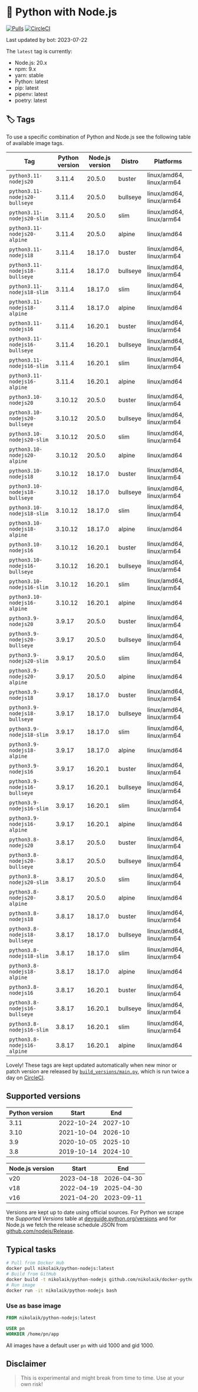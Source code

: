 # 🐳 Python with Node.js

[![Pulls](https://img.shields.io/docker/pulls/nikolaik/python-nodejs.svg?style=flat-square)](https://hub.docker.com/r/nikolaik/python-nodejs/)
[![CircleCI](https://img.shields.io/circleci/project/github/nikolaik/docker-python-nodejs.svg?style=flat-square)](https://circleci.com/gh/nikolaik/docker-python-nodejs)

Last updated by bot: 2023-07-22

The `latest` tag is currently:

- Node.js: 20.x
- npm: 9.x
- yarn: stable
- Python: latest
- pip: latest
- pipenv: latest
- poetry: latest

## 🏷 Tags

To use a specific combination of Python and Node.js see the following table of available image tags.

<!-- TAGS_START -->

Tag | Python version | Node.js version | Distro | Platforms
--- | --- | --- | --- | ---
`python3.11-nodejs20` | 3.11.4 | 20.5.0 | buster | linux/amd64, linux/arm64
`python3.11-nodejs20-bullseye` | 3.11.4 | 20.5.0 | bullseye | linux/amd64, linux/arm64
`python3.11-nodejs20-slim` | 3.11.4 | 20.5.0 | slim | linux/amd64, linux/arm64
`python3.11-nodejs20-alpine` | 3.11.4 | 20.5.0 | alpine | linux/amd64
`python3.11-nodejs18` | 3.11.4 | 18.17.0 | buster | linux/amd64, linux/arm64
`python3.11-nodejs18-bullseye` | 3.11.4 | 18.17.0 | bullseye | linux/amd64, linux/arm64
`python3.11-nodejs18-slim` | 3.11.4 | 18.17.0 | slim | linux/amd64, linux/arm64
`python3.11-nodejs18-alpine` | 3.11.4 | 18.17.0 | alpine | linux/amd64
`python3.11-nodejs16` | 3.11.4 | 16.20.1 | buster | linux/amd64, linux/arm64
`python3.11-nodejs16-bullseye` | 3.11.4 | 16.20.1 | bullseye | linux/amd64, linux/arm64
`python3.11-nodejs16-slim` | 3.11.4 | 16.20.1 | slim | linux/amd64, linux/arm64
`python3.11-nodejs16-alpine` | 3.11.4 | 16.20.1 | alpine | linux/amd64
`python3.10-nodejs20` | 3.10.12 | 20.5.0 | buster | linux/amd64, linux/arm64
`python3.10-nodejs20-bullseye` | 3.10.12 | 20.5.0 | bullseye | linux/amd64, linux/arm64
`python3.10-nodejs20-slim` | 3.10.12 | 20.5.0 | slim | linux/amd64, linux/arm64
`python3.10-nodejs20-alpine` | 3.10.12 | 20.5.0 | alpine | linux/amd64
`python3.10-nodejs18` | 3.10.12 | 18.17.0 | buster | linux/amd64, linux/arm64
`python3.10-nodejs18-bullseye` | 3.10.12 | 18.17.0 | bullseye | linux/amd64, linux/arm64
`python3.10-nodejs18-slim` | 3.10.12 | 18.17.0 | slim | linux/amd64, linux/arm64
`python3.10-nodejs18-alpine` | 3.10.12 | 18.17.0 | alpine | linux/amd64
`python3.10-nodejs16` | 3.10.12 | 16.20.1 | buster | linux/amd64, linux/arm64
`python3.10-nodejs16-bullseye` | 3.10.12 | 16.20.1 | bullseye | linux/amd64, linux/arm64
`python3.10-nodejs16-slim` | 3.10.12 | 16.20.1 | slim | linux/amd64, linux/arm64
`python3.10-nodejs16-alpine` | 3.10.12 | 16.20.1 | alpine | linux/amd64
`python3.9-nodejs20` | 3.9.17 | 20.5.0 | buster | linux/amd64, linux/arm64
`python3.9-nodejs20-bullseye` | 3.9.17 | 20.5.0 | bullseye | linux/amd64, linux/arm64
`python3.9-nodejs20-slim` | 3.9.17 | 20.5.0 | slim | linux/amd64, linux/arm64
`python3.9-nodejs20-alpine` | 3.9.17 | 20.5.0 | alpine | linux/amd64
`python3.9-nodejs18` | 3.9.17 | 18.17.0 | buster | linux/amd64, linux/arm64
`python3.9-nodejs18-bullseye` | 3.9.17 | 18.17.0 | bullseye | linux/amd64, linux/arm64
`python3.9-nodejs18-slim` | 3.9.17 | 18.17.0 | slim | linux/amd64, linux/arm64
`python3.9-nodejs18-alpine` | 3.9.17 | 18.17.0 | alpine | linux/amd64
`python3.9-nodejs16` | 3.9.17 | 16.20.1 | buster | linux/amd64, linux/arm64
`python3.9-nodejs16-bullseye` | 3.9.17 | 16.20.1 | bullseye | linux/amd64, linux/arm64
`python3.9-nodejs16-slim` | 3.9.17 | 16.20.1 | slim | linux/amd64, linux/arm64
`python3.9-nodejs16-alpine` | 3.9.17 | 16.20.1 | alpine | linux/amd64
`python3.8-nodejs20` | 3.8.17 | 20.5.0 | buster | linux/amd64, linux/arm64
`python3.8-nodejs20-bullseye` | 3.8.17 | 20.5.0 | bullseye | linux/amd64, linux/arm64
`python3.8-nodejs20-slim` | 3.8.17 | 20.5.0 | slim | linux/amd64, linux/arm64
`python3.8-nodejs20-alpine` | 3.8.17 | 20.5.0 | alpine | linux/amd64
`python3.8-nodejs18` | 3.8.17 | 18.17.0 | buster | linux/amd64, linux/arm64
`python3.8-nodejs18-bullseye` | 3.8.17 | 18.17.0 | bullseye | linux/amd64, linux/arm64
`python3.8-nodejs18-slim` | 3.8.17 | 18.17.0 | slim | linux/amd64, linux/arm64
`python3.8-nodejs18-alpine` | 3.8.17 | 18.17.0 | alpine | linux/amd64
`python3.8-nodejs16` | 3.8.17 | 16.20.1 | buster | linux/amd64, linux/arm64
`python3.8-nodejs16-bullseye` | 3.8.17 | 16.20.1 | bullseye | linux/amd64, linux/arm64
`python3.8-nodejs16-slim` | 3.8.17 | 16.20.1 | slim | linux/amd64, linux/arm64
`python3.8-nodejs16-alpine` | 3.8.17 | 16.20.1 | alpine | linux/amd64

<!-- TAGS_END -->

Lovely! These tags are kept updated automatically when new minor or patch version are released by [`build_versions/main.py`](./build_versions/main.py), which is run twice a day on [CircleCI](https://circleci.com/gh/nikolaik/docker-python-nodejs).

## Supported versions

<!-- SUPPORTED_VERSIONS_START -->

Python version | Start | End
--- | --- | ---
3.11 | 2022-10-24 | 2027-10
3.10 | 2021-10-04 | 2026-10
3.9 | 2020-10-05 | 2025-10
3.8 | 2019-10-14 | 2024-10

Node.js version | Start | End
--- | --- | ---
v20 | 2023-04-18 | 2026-04-30
v18 | 2022-04-19 | 2025-04-30
v16 | 2021-04-20 | 2023-09-11

<!-- SUPPORTED_VERSIONS_END -->

Versions are kept up to date using official sources. For Python we scrape the _Supported Versions_ table at [devguide.python.org/versions](https://devguide.python.org/versions/#supported-versions) and for Node.js we fetch the release schedule JSON from [github.com/nodejs/Release](https://github.com/nodejs/Release/blob/main/schedule.json).

## Typical tasks

```bash
# Pull from Docker Hub
docker pull nikolaik/python-nodejs:latest
# Build from GitHub
docker build -t nikolaik/python-nodejs github.com/nikolaik/docker-python-nodejs
# Run image
docker run -it nikolaik/python-nodejs bash
```

### Use as base image

```Dockerfile
FROM nikolaik/python-nodejs:latest

USER pn
WORKDIR /home/pn/app
```

All images have a default user `pn` with uid 1000 and gid 1000.

## Disclaimer

> This is experimental and might break from time to time. Use at your own risk!
